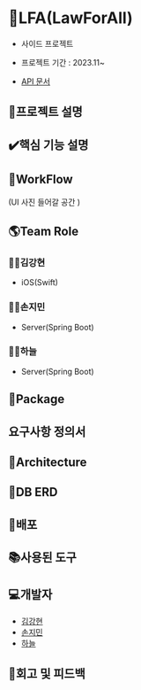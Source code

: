 # 🤝LFA(LawForAll)
* 사이드 프로젝트
 
* 프로젝트 기간 : 2023.11~

* [API 문서]()

## 📑프로젝트 설명


## ✔️핵심 기능 설명


## 📑WorkFlow
(UI 사진 들어갈 공간 )

## 🌎Team Role
### 🏄‍♂️김강현
* iOS(Swift)
### 🏄‍♂️손지민
* Server(Spring Boot)
### 🏄‍♂️하늘
* Server(Spring Boot)

## 📘Package

## 요구사항 정의서

## 📗Architecture

## 📙DB ERD


## 📕배포

## 📚사용된 도구

## 💻개발자
* [김강현](https://github.com/keem-hyun)
* [손지민](https://github.com/s0nnyday)
* [하늘](https://github.com/mewluee)

## 🏢회고 및 피드백
